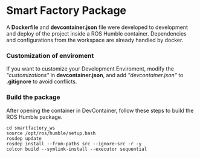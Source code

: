 # Smart Factory Package

A **Dockerfile** and **devcontainer.json** file were developed to development and deploy of the project inside a ROS Humble container. Dependencies and configurations from the workspace are already handled by docker.

### Customization of enviroment

If you want to customize your Development Enviroment, modify the *"customizations"* in **devcontainer.json**, and add *"devcontainer.json"* to **.gitignore** to avoid conflicts.

### Build the package
After opening the container in DevContainer, follow these steps to build the ROS Humble package.
```
cd smartfactory_ws
source /opt/ros/humble/setup.bash
rosdep update
rosdep install --from-paths src --ignore-src -r -y
colcon build --symlink-install --executor sequential
